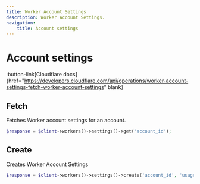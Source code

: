```yaml
---
title: Worker Account Settings
description: Worker Account Settings.
navigation:
    title: Account settings
---
```


# Account settings

:button-link[Cloudflare docs]{href="https://developers.cloudflare.com/api/operations/worker-account-settings-fetch-worker-account-settings" blank}

## Fetch

Fetches Worker account settings for an account.

```php [php]
$response = $client->workers()->settings()->get('account_id');
```

## Create

Creates Worker Account Settings

```php [php]
$response = $client->workers()->settings()->create('account_id', 'usage_model', true);
```